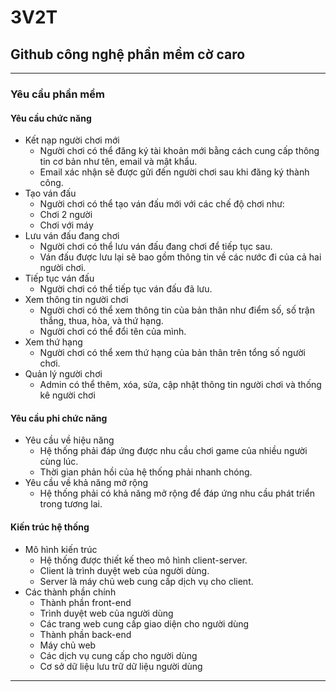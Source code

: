 # 3V2T
## Github công nghệ phần mềm cờ caro
***
### Yêu cầu phần mềm
#### Yêu cầu chức năng
- Kết nạp người chơi mới
  + Người chơi có thể đăng ký tài khoản mới bằng cách cung cấp thông tin cơ bản như tên, email và mật khẩu.
  + Email xác nhận sẽ được gửi đến người chơi sau khi đăng ký thành công.
- Tạo ván đấu
  + Người chơi có thể tạo ván đấu mới với các chế độ chơi như:
   * Chơi 2 người
   * Chơi với máy
- Lưu ván đấu đang chơi
  + Người chơi có thể lưu ván đấu đang chơi để tiếp tục sau.
  + Ván đấu được lưu lại sẽ bao gồm thông tin về các nước đi của cả hai người chơi.
- Tiếp tục ván đấu
  + Người chơi có thể tiếp tục ván đấu đã lưu.
- Xem thông tin người chơi
  + Người chơi có thể xem thông tin của bản thân như điểm số, số trận thắng, thua, hòa, và thứ hạng.
  + Người chơi có thể đổi tên của mình.
- Xem thứ hạng
  + Người chơi có thể xem thứ hạng của bản thân trên tổng số người chơi.
- Quản lý người chơi
  + Admin có thể thêm, xóa, sửa, cập nhật thông tin người chơi và thống kê người chơi
#### Yêu cầu phi chức năng
- Yêu cầu về hiệu năng
  + Hệ thống phải đáp ứng được nhu cầu chơi game của nhiều người cùng lúc.
  + Thời gian phản hồi của hệ thống phải nhanh chóng.
- Yêu cầu về khả năng mở rộng
  + Hệ thống phải có khả năng mở rộng để đáp ứng nhu cầu phát triển trong tương lai.
#### Kiến trúc hệ thống
- Mô hình kiến trúc
  + Hệ thống được thiết kế theo mô hình client-server.
  + Client là trình duyệt web của người dùng.
  + Server là máy chủ web cung cấp dịch vụ cho client.
- Các thành phần chính
  + Thành phần front-end
   * Trình duyệt web của người dùng
   * Các trang web cung cấp giao diện cho người dùng
  + Thành phần back-end
   * Máy chủ web
   * Các dịch vụ cung cấp cho người dùng
   * Cơ sở dữ liệu lưu trữ dữ liệu người dùng
***